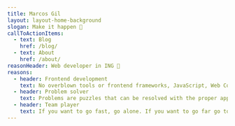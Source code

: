 ```yaml
---
title: Marcos Gil
layout: layout-home-background
slogan: Make it happen 🚀
callToActionItems:
  - text: Blog
    href: /blog/
  - text: About
    href: /about/
reasonHeader: Web developer in ING 🦁
reasons:
  - header: Frontend development
    text: No overblown tools or frontend frameworks, JavaScript, Web Components, HTML and CSS.
  - header: Problem solver
    text: Problems are puzzles that can be resolved with the proper approach.
  - header: Team player
    text: If you want to go fast, go alone. If you want to go far go together.
---
```

